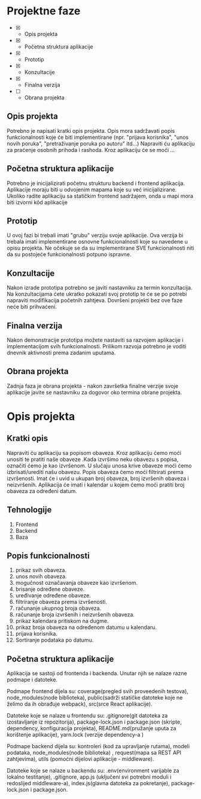 # Projektne faze
- [x] - Opis projekta
- [x] - Početna struktura aplikacije
- [x] - Prototip
- [x] - Konzultacije
- [X] - Finalna verzija
- [ ] - Obrana projekta

## Opis projekta
Potrebno je napisati kratki opis projekta.
Opis mora sadržavati popis funkcionalnosti koje će biti implementirane (npr. "prijava korisnika", "unos novih poruka", "pretraživanje poruka po autoru" itd...)
Napraviti ću aplikaciju za praćenje osobnih prihoda i rashoda. Kroz aplikaciju će se moći ...

## Početna struktura aplikacije
Potrebno je inicijalizirati početnu strukturu backend i frontend aplikacija.
Aplikacije moraju biti u odvojenim mapama koje su već inicijalizirane.
Ukoliko radite aplikaciju sa statičkim frontend sadržajem, onda u mapi mora biti izvorni kôd aplikacije

## Prototip
U ovoj fazi bi trebali imati "grubu" verziju svoje aplikacije. Ova verzija bi trebala imati implementirane osnovne funkcionalnosti koje su navedene u opisu projekta. Ne očekuje se da su implementirane SVE funkcionalnosti niti da su postojeće funkcionalnosti potpuno ispravne.

## Konzultacije
Nakon izrade prototipa potrebno se javiti nastavniku za termin konzultacija. Na konzultacijama ćete ukratko pokazati svoj prototip te će se po potrebi napraviti modifikacija početnih zahtjeva. Dovršeni projekti bez ove faze neće biti prihvaćeni.

## Finalna verzija
Nakon demonstracije prototipa možete nastaviti sa razvojem aplikacije i implementacijom svih funkcionalnosti. Prilikom razvoja potrebno je voditi dnevnik aktivnosti prema zadanim uputama.

## Obrana projekta
Zadnja faza je obrana projekta - nakon završetka finalne verzije svoje aplikacije javite se nastavniku za dogovor oko termina obrane projekta.

# Opis projekta
## Kratki opis
Napraviti ću aplikaciju sa popisom obaveza. Kroz aplikaciju ćemo moći unositi te pratiti naše obaveze .Kada izvršimo neku obavezu s popisa, označiti ćemo je kao izvršenom. U slučaju unosa krive obaveze moći ćemo izbrisati/urediti našu obavezu. Popis obaveza ćemo moći filtrirati prema izvršenosti. Imat će i uvid u ukupan broj obaveza, broj izvršenih obaveza i neizvršenih. Aplikacija će imati i kalendar u kojem ćemo moći pratiti broj obaveza za određeni datum. 

## Tehnologije
1. Frontend
2. Backend
3. Baza
## Popis funkcionalnosti
1. prikaz svih obaveza.
2. unos novih obaveza.
3. mogućnost označavanja obaveze kao izvršenom.
4. brisanje određene obaveze.
5. uređivanje određene obaveze.
6. filtriranje obaveza prema izvršenosti.
7. računanje ukupnog broja obaveza.
8. računanje broja izvršenih i neizvršenih obaveza.
9. prikaz kalendara pritiskom na dugme.
10. prikaz broja obaveza na određenom datumu u kalendaru.
11. prijava korisnika.
12. Sortiranje podataka po datumu.

## Početna struktura aplikacije
Aplikacija se sastoji od frontenda i backenda.
Unutar njih se nalaze razne podmape i datoteke.

Podmape frontend dijela su: coverage(pregled svih proveedenih testova), node_modules(node biblioteka), public(sadrži statičke datoteke koje ne želimo da ih obrađuje webpack), src(srce React aplikacije).

Datoteke koje se nalaze u frontendu su: 
.gitignore(git datoteka za izostavljanje iz repozitorija), package-lock.json i package.json (skripte, dependency, konfiguracija projekta), README.md(pružanje uputa za korištenje aplikacije), yarn.lock (verzije dependency-a )


Podmape backend dijela su: kontroleri (kod za upravljanje rutama), modeli podataka, node_modules(node biblioteka) , request(mapa sa REST API zahtjevima), utils (pomoćni dijelovi aplikacije - middleware).

Datoteke koje se nalaze u backendu su:  .env(environment varijable za lokalno testitanje), 
.gitignore, app.js (uključeni svi potrebni moduli i redoslijed middleware-a), index.js(glavna datoteka za pokretanje), package-lock.json i package.json.
